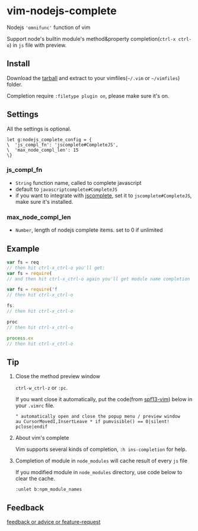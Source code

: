vim-nodejs-complete
===================

Nodejs `'omnifunc'` function of vim

Support node's builtin module's method&property completion(`ctrl-x ctrl-o`) in `js` file with preview.


## Install
Download the [tarball](https://github.com/myhere/vim-nodejs-complete/zipball/master) and extract to your vimfiles(`~/.vim` or `~/vimfiles`) folder.

Completion require `:filetype plugin on`, please make sure it's on.

## Settings
All the settings is optional.

```viml
let g:nodejs_complete_config = {
\  'js_compl_fn': 'jscomplete#CompleteJS',
\  'max_node_compl_len': 15
\}
```

### js_compl_fn
* `String` function name, called to complete javascript
* default to `javascriptcomplete#CompleteJS`
* if you want to integrate with [jscomplete](https://github.com/teramako/jscomplete-vim), set it to `jscomplete#CompleteJS`, make sure it's installed.

### max_node_compl_len
* `Number`, length of nodejs complete items. set to 0 if unlimited


## Example

```js
var fs = req
// then hit ctrl-x_ctrl-o you'll get:
var fs = require(
// and then hit ctrl-x_ctrl-o again you'll get module name completion

var fs = require('f
// then hit ctrl-x_ctrl-o

fs.
// then hit ctrl-x_ctrl-o

proc
// then hit ctrl-x_ctrl-o

process.ex
// then hit ctrl-x_ctrl-o
```


## Tip
1. Close the method preview window

     `ctrl-w_ctrl-z` or `:pc`.

     If you want close it automatically, put the code(from [spf13-vim](https://github.com/spf13/spf13-vim/blob/3.0/.vimrc)) below in your `.vimrc` file.

     ```vim
     " automatically open and close the popup menu / preview window
     au CursorMovedI,InsertLeave * if pumvisible() == 0|silent! pclose|endif
     ```

2. About vim's complete

     Vim supports several kinds of completion, `:h ins-completion` for help.

3. Completion of module in `node_modules` will cache result of every `js` file

     If you modified module in `node_modules` directory, use code below to clear the cache.

     ```vim
     :unlet b:npm_module_names
     ```


## Feedback
[feedback or advice or feature-request](https://github.com/myhere/vim-nodejs-complete/issues)

